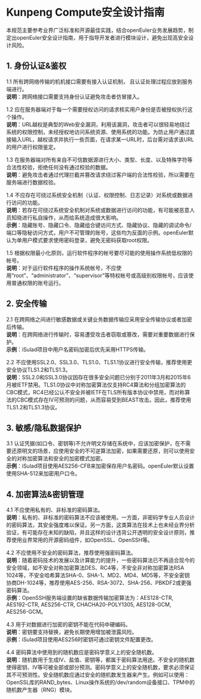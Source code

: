 # Kunpeng Compute安全设计指南
本规范主要参考业界广泛标准和开源最佳实践，结合openEuler业务发展趋势，制定出openEuler安全设计指南，用于指导开发者进行模块设计，避免出现高安全设计风险。

## 1. 身份认证&鉴权
1.1 所有跨网络传输的机机接口需要有接入认证机制， 且认证处理过程应放到服务端进行。  
**说明**：跨网络接口需要支持身份认证避免攻击者仿冒接入。  

1.2 应在服务器端对于每一个需要授权访问的请求核实用户身份是否被授权执行这个操作。  
**说明**：URL越权是典型的Web安全漏洞，利用该漏洞，攻击者可以很轻易地绕过系统的权限控制，未经授权地访问系统资源、使用系统的功能。为防止用户通过直接输入URL，越权请求并执行一些页面，在请求某一URL时，后台需对请求该URL的用户进行权限鉴定。  

1.3 在服务器端对所有来自不可信数据源进行大小、类型、长度、以及特殊字符等合法性校验，拒绝任何没有通过校验的数据。  
**说明**：避免攻击者通过代理拦截并篡改请求绕过客户端的合法性校验，所以需要在服务端进行数据校验。  

1.4 不应存在可绕过系统安全机制（认证、权限控制、日志记录）对系统或数据进行访问的功能。  
**说明**：若存在可绕过系统安全机制对系统或数据进行访问的功能，有可能被恶意人员知晓进行私自操作，从而给系统造成很大影响。  
**示例**：隐藏账号、隐藏口令、隐藏组合键访问方式、隐藏协议、隐藏的调试命令/端口等隐秘访问方式，用户不可管理的账号，这些均为反面的示例。openEuler默认为单用户模式要求使用密码登录，避免无密码获取root权限。  

1.5 根据权限最小化原则，运行软件程序的帐号要尽可能的使用操作系统低权限的帐号。  
**说明**：对于运行软件程序的操作系统帐号，不应使用“root”、“administrator”、“supervisor”等特权帐号或高级别权限帐号，应该使用普通权限的账号运行。  

## 2. 安全传输
2.1 在跨网络之间进行敏感数据或关键业务数据传输应采用安全传输协议或者加密后传输。  
**说明**：在跨网络进行传输时，容易遭受攻击者窃取或篡改，需要对重要数据进行保护。  
**示例**：iSulad项目中用户名密码加密后优先采用HTTPS传输。  

2.2 不应使用SSL2.0、SSL3.0、TLS1.0、TLS1.1协议进行安全传输，推荐使用更安全协议TLS1.2和TLS1.3。  
**说明**：SSL2.0和SSL3.0协议因存在很多安全问题已分别于2011年3月和2015年6月被IETF禁用。TLS1.0协议中对称加密算法仅支持RC4算法和分组加密算法的CBC模式，RC4已经公认不安全并被IETF在TLS所有版本协议中禁用，而对称算法的CBC模式存在IV可预测的问题，从而容易受到BEAST攻击。因此，推荐使用TLS1.2和TLS1.3协议。  

## 3. 敏感/隐私数据保护
3.1 认证凭据(如口令、密钥等)不允许明文存储在系统中，应该加密保护，在不需要还原明文的场景，应使用安全的不可逆算法加密，如果需要还原，则可以使用安全的对称加密算法和安全的加密模式加密。  
**示例**：iSulad项目使用AES256-CFB来加密保存用户名密码。openEuler默认设置使用SHA-512来加密用户口令。  

## 4. 加密算法&密钥管理
4.1 不应使用私有的、非标准的密码算法。  
**说明**：私有的、非标准的密码算法不应该被使用。一方面，非密码学专业人员设计的密码算法，其安全强度难以保证。另一方面，这类算法在技术上也未经业界分析验证，有可能存在未知的缺陷，并且这样的设计违背公开透明的安全设计原则，推荐使用业界常用的开源密码组件，如OpenSSL、OpenSSH等。  

4.2 不应使用不安全的密码算法，推荐使用强密码算法。  
**说明**：随着密码技术的发展以及计算能力的提升，一些密码算法已不再适合现今的安全领域，如不安全对称加密算法DES、RC4等，不安全非对称加密算法RSA 1024等，不安全哈希算法SHA-0、SHA-1、MD2、MD4、MD5等，不安全密钥协商DH-1024等，推荐使用AES-256、RSA-3072、SHA-256、PBKDF2或更强密码算法。  
**示例**：OpenSSH服务端设置的缺省数据传输加密算法为：AES128-CTR, AES192-CTR, AES256-CTR, CHACHA20-POLY1305, AES128-GCM, AES256-GCM。  

4.3 用于对数据进行加密的密钥不能在代码中硬编码。  
**说明**：密钥要支持替换，避免长期使用增加被泄露风险。  
**示例**：iSulad项目使用AES256时密钥可通过密钥文件配置更改。  

4.4 密码算法中使用到的随机数应是密码学意义上的安全随机数。  
**说明**：随机数用于生成IV、盐值、密钥等，都属于密码算法用途。不安全的随机数使得密钥、IV等可被全部或部分预测。密码学意义上的安全随机数，要求必须保证其不可预测性。安全随机数应通过安全的随机数发生器来产生。例如可以使用：OpenSSL库的RAND_bytes、Linux操作系统的/dev/random设备接口、TPM中的随机数产生器（RNG）模块。  
